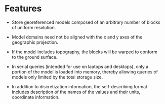 # Features

* Store georeferenced models composed of an arbitrary number of blocks
  of uniform resolution.
  
* Model domains need not be aligned with the x and y axes of the
  geographic projection.

* If the model includes topography, the blocks will be warped to
  conform to the ground surface.

* In serial queries (intended for use on laptops and desktops), only a
  portion of the model is loaded into memory, thereby allowing queries
  of models only limited by the total storage size.

* In addition to discretization information, the self-describing
  format includes description of the names of the values and their
  units, coordinate information.

